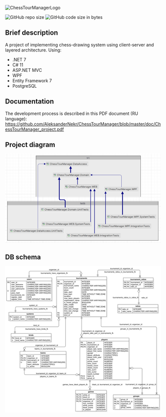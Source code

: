 ![ChessTourManagerLogo](https://user-images.githubusercontent.com/59678267/227247806-2777591d-a01a-4f51-bec7-5d172ad2865e.png)

![GitHub repo size](https://img.shields.io/github/repo-size/AleksanderNekr/ChessTourManager?color=%234682B4)
![GitHub code size in bytes](https://img.shields.io/github/languages/code-size/AleksanderNekr/ChessTourManager?color=%23483D8B)
## Brief description
A project of implementing chess-drawing system using client-server and layered architecture.
Using:
- .NET 7
- C# 11
- ASP.NET MVC
- WPF
- Entity Framework 7
- PostgreSQL

## Documentation
The development process is described in this PDF document (RU language): https://github.com/AleksanderNekr/ChessTourManager/blob/master/doc/ChessTourManager_project.pdf

## Project diagram
![ProjectDiagram](https://github.com/AleksanderNekr/ChessTourManager/blob/master/doc/project_diagram.png)

## DB schema
![DbSchema](https://github.com/AleksanderNekr/ChessTourManager/blob/master/doc/ERDDiagram.png)
